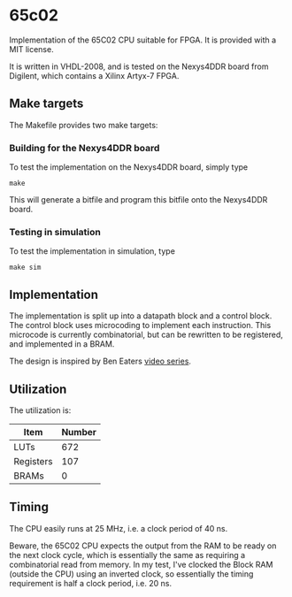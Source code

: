 # 65c02
Implementation of the 65C02 CPU suitable for FPGA. It is provided with a MIT license.

It is written in VHDL-2008, and is tested on the Nexys4DDR board from Digilent,
which contains a Xilinx Artyx-7 FPGA.

## Make targets
The Makefile provides two make targets:

### Building for the Nexys4DDR board

To test the implementation on the Nexys4DDR board, simply type

```
make
```
This will generate a bitfile and program this bitfile onto the Nexys4DDR board. 

### Testing in simulation
To test the implementation in simulation, type
```
make sim
```

## Implementation
The implementation is split up into a datapath block and a control block. The
control block uses microcoding to implement each instruction. This microcode is
currently combinatorial, but can be rewritten to be registered, and implemented
in a BRAM.

The design is inspired by Ben Eaters [video
series](https://www.youtube.com/playlist?list=PLowKtXNTBypGqImE405J2565dvjafglHU).

## Utilization
The utilization is:

|  Item     | Number |
| --------  | ------ |
| LUTs      |  672   |
| Registers |  107   |
| BRAMs     |    0   | 

## Timing
The CPU easily runs at 25 MHz, i.e. a clock period of 40 ns.

Beware, the 65C02 CPU expects the output from the RAM to be ready on the next
clock cycle, which is essentially the same as requiring a combinatorial read
from memory. In my test, I've clocked the Block RAM (outside the CPU) using an
inverted clock, so essentially the timing requirement is half a clock period,
i.e. 20 ns.

